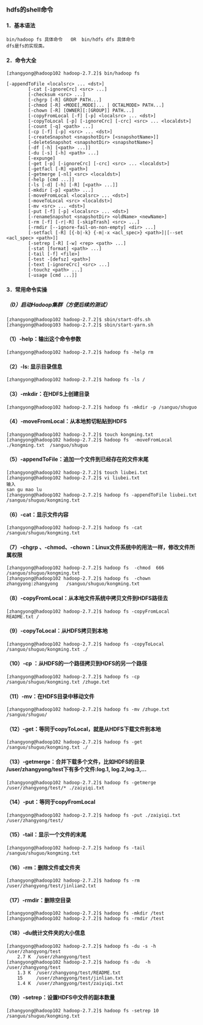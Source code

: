 ### hdfs的shell命令
#### 1．基本语法
    bin/hadoop fs 具体命令   OR  bin/hdfs dfs 具体命令
    dfs是fs的实现类。
#### 2．命令大全
    [zhangyong@hadoop102 hadoop-2.7.2]$ bin/hadoop fs
    
    [-appendToFile <localsrc> ... <dst>]
            [-cat [-ignoreCrc] <src> ...]
            [-checksum <src> ...]
            [-chgrp [-R] GROUP PATH...]
            [-chmod [-R] <MODE[,MODE]... | OCTALMODE> PATH...]
            [-chown [-R] [OWNER][:[GROUP]] PATH...]
            [-copyFromLocal [-f] [-p] <localsrc> ... <dst>]
            [-copyToLocal [-p] [-ignoreCrc] [-crc] <src> ... <localdst>]
            [-count [-q] <path> ...]
            [-cp [-f] [-p] <src> ... <dst>]
            [-createSnapshot <snapshotDir> [<snapshotName>]]
            [-deleteSnapshot <snapshotDir> <snapshotName>]
            [-df [-h] [<path> ...]]
            [-du [-s] [-h] <path> ...]
            [-expunge]
            [-get [-p] [-ignoreCrc] [-crc] <src> ... <localdst>]
            [-getfacl [-R] <path>]
            [-getmerge [-nl] <src> <localdst>]
            [-help [cmd ...]]
            [-ls [-d] [-h] [-R] [<path> ...]]
            [-mkdir [-p] <path> ...]
            [-moveFromLocal <localsrc> ... <dst>]
            [-moveToLocal <src> <localdst>]
            [-mv <src> ... <dst>]
            [-put [-f] [-p] <localsrc> ... <dst>]
            [-renameSnapshot <snapshotDir> <oldName> <newName>]
            [-rm [-f] [-r|-R] [-skipTrash] <src> ...]
            [-rmdir [--ignore-fail-on-non-empty] <dir> ...]
            [-setfacl [-R] [{-b|-k} {-m|-x <acl_spec>} <path>]|[--set <acl_spec> <path>]]
            [-setrep [-R] [-w] <rep> <path> ...]
            [-stat [format] <path> ...]
            [-tail [-f] <file>]
            [-test -[defsz] <path>]
            [-text [-ignoreCrc] <src> ...]
            [-touchz <path> ...]
            [-usage [cmd ...]]
#### 3．常用命令实操
##### （0）启动Hadoop集群（方便后续的测试）
    [zhangyong@hadoop102 hadoop-2.7.2]$ sbin/start-dfs.sh
    [zhangyong@hadoop103 hadoop-2.7.2]$ sbin/start-yarn.sh
#### （1）-help：输出这个命令参数
    [zhangyong@hadoop102 hadoop-2.7.2]$ hadoop fs -help rm
#### （2）-ls: 显示目录信息
    [zhangyong@hadoop102 hadoop-2.7.2]$ hadoop fs -ls /
#### （3）-mkdir：在HDFS上创建目录
    [zhangyong@hadoop102 hadoop-2.7.2]$ hadoop fs -mkdir -p /sanguo/shuguo
#### （4）-moveFromLocal：从本地剪切粘贴到HDFS
    [zhangyong@hadoop102 hadoop-2.7.2]$ touch kongming.txt
    [zhangyong@hadoop102 hadoop-2.7.2]$ hadoop fs  -moveFromLocal  ./kongming.txt  /sanguo/shuguo
#### （5）-appendToFile：追加一个文件到已经存在的文件末尾
    [zhangyong@hadoop102 hadoop-2.7.2]$ touch liubei.txt
    [zhangyong@hadoop102 hadoop-2.7.2]$ vi liubei.txt
    输入
    san gu mao lu
    [zhangyong@hadoop102 hadoop-2.7.2]$ hadoop fs -appendToFile liubei.txt /sanguo/shuguo/kongming.txt
#### （6）-cat：显示文件内容
    [zhangyong@hadoop102 hadoop-2.7.2]$ hadoop fs -cat /sanguo/shuguo/kongming.txt
#### （7）-chgrp 、-chmod、-chown：Linux文件系统中的用法一样，修改文件所属权限
    [zhangyong@hadoop102 hadoop-2.7.2]$ hadoop fs  -chmod  666  /sanguo/shuguo/kongming.txt
    [zhangyong@hadoop102 hadoop-2.7.2]$ hadoop fs  -chown  zhangyong:zhangyong   /sanguo/shuguo/kongming.txt
#### （8）-copyFromLocal：从本地文件系统中拷贝文件到HDFS路径去
    [zhangyong@hadoop102 hadoop-2.7.2]$ hadoop fs -copyFromLocal README.txt /
#### （9）-copyToLocal：从HDFS拷贝到本地
    [zhangyong@hadoop102 hadoop-2.7.2]$ hadoop fs -copyToLocal /sanguo/shuguo/kongming.txt ./
#### （10）-cp ：从HDFS的一个路径拷贝到HDFS的另一个路径
    [zhangyong@hadoop102 hadoop-2.7.2]$ hadoop fs -cp /sanguo/shuguo/kongming.txt /zhuge.txt
#### （11）-mv：在HDFS目录中移动文件
    [zhangyong@hadoop102 hadoop-2.7.2]$ hadoop fs -mv /zhuge.txt /sanguo/shuguo/
#### （12）-get：等同于copyToLocal，就是从HDFS下载文件到本地
    [zhangyong@hadoop102 hadoop-2.7.2]$ hadoop fs -get /sanguo/shuguo/kongming.txt ./
#### （13）-getmerge：合并下载多个文件，比如HDFS的目录 /user/zhangyong/test下有多个文件:log.1, log.2,log.3,...
    [zhangyong@hadoop102 hadoop-2.7.2]$ hadoop fs -getmerge /user/zhangyong/test/* ./zaiyiqi.txt
#### （14）-put：等同于copyFromLocal
    [zhangyong@hadoop102 hadoop-2.7.2]$ hadoop fs -put ./zaiyiqi.txt /user/zhangyong/test/
#### （15）-tail：显示一个文件的末尾
    [zhangyong@hadoop102 hadoop-2.7.2]$ hadoop fs -tail /sanguo/shuguo/kongming.txt
#### （16）-rm：删除文件或文件夹
    [zhangyong@hadoop102 hadoop-2.7.2]$ hadoop fs -rm /user/zhangyong/test/jinlian2.txt
#### （17）-rmdir：删除空目录
    [zhangyong@hadoop102 hadoop-2.7.2]$ hadoop fs -mkdir /test
    [zhangyong@hadoop102 hadoop-2.7.2]$ hadoop fs -rmdir /test
#### （18）-du统计文件夹的大小信息
    [zhangyong@hadoop102 hadoop-2.7.2]$ hadoop fs -du -s -h /user/zhangyong/test
        2.7 K  /user/zhangyong/test
    [zhangyong@hadoop102 hadoop-2.7.2]$ hadoop fs -du  -h /user/zhangyong/test
        1.3 K  /user/zhangyong/test/README.txt
        15     /user/zhangyong/test/jinlian.txt
        1.4 K  /user/zhangyong/test/zaiyiqi.txt
#### （19）-setrep：设置HDFS中文件的副本数量
    [zhangyong@hadoop102 hadoop-2.7.2]$ hadoop fs -setrep 10 /sanguo/shuguo/kongming.txt

